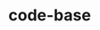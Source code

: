 # code-base

<!--
https://stackoverflow.com/questions/14379274/how-to-iterate-over-a-javascript-object

https://developer.mozilla.org/fr/docs/Web/CSS/Layout_cookbook/List_group_with_badges

https://developer.mozilla.org/es/docs/Web/API/Document/createElement

https://www.w3schools.com/css/css3_buttons.asp -- buttons style

-->
